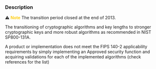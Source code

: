 ### Description

:warning: <span style="color: #ffca00; font-weight: 600;">Note</span> The transition period closed at the end of 2013.

The transitioning of cryptographic algorithms and key lengths to stronger cryptographic keys and more robust algorithms as recommended in NIST SP800-131A.

A product or implementation does not meet the FIPS 140-2 applicability requirements by simply implementing an Approved security function and acquiring validations for each of the implemented algorithms (check references for the list)
